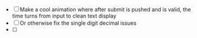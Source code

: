 - [ ] Make a cool animation where after submit is pushed and is valid, the time turns from input to clean text display
- [ ] Or otherwise fix the single digit decimal issues 
- [ ]